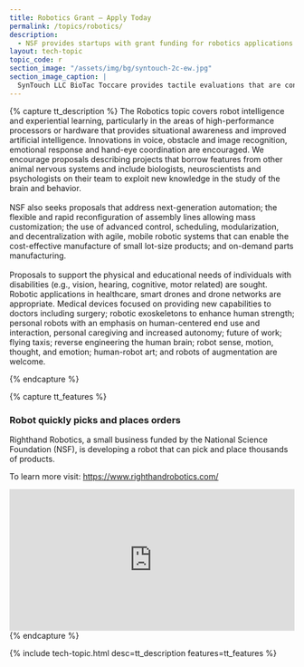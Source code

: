 ```yaml
---
title: Robotics Grant – Apply Today
permalink: /topics/robotics/
description: 
  - NSF provides startups with grant funding for robotics applications. 
layout: tech-topic
topic_code: r
section_image: "/assets/img/bg/syntouch-2c-ew.jpg"
section_image_caption: |
  SynTouch LLC BioTac Toccare provides tactile evaluations that are consistent, quantifiable, and reflective of human perceptions.
---
```

{% capture tt_description %}
The Robotics topic covers robot intelligence and experiential learning, particularly in the areas of high-performance processors or hardware that provides situational awareness and improved artificial intelligence. Innovations in voice, obstacle and image recognition, emotional response and hand-eye coordination are encouraged. We encourage proposals describing projects that borrow features from other animal nervous systems and include biologists, neuroscientists and psychologists on their team to exploit new knowledge in the study of the brain and behavior.<br><br>
NSF also seeks proposals that address next-generation automation; the flexible and rapid reconfiguration of assembly lines allowing mass customization; the use of advanced control, scheduling, modularization, and decentralization with agile, mobile robotic systems that can enable the cost-effective manufacture of small lot-size products; and on-demand parts manufacturing.<br><br>
Proposals to support the physical and educational needs of individuals with disabilities (e.g., vision, hearing, cognitive, motor related) are sought. Robotic applications in healthcare, smart drones and drone networks are appropriate. Medical devices focused on providing new capabilities to doctors including surgery; robotic exoskeletons to enhance human strength; personal robots with an emphasis on human-centered end use and interaction, personal caregiving and increased autonomy; future of work; flying taxis; reverse engineering the human brain; robot sense, motion, thought, and emotion; human-robot art; and robots of augmentation are welcome.

{% endcapture %}

{% capture tt_features %}
<div class="usa-section usa-content usa-grid">
  <div class="image-video">
    <div class="usa-width-one-half">
      <h3>Robot quickly picks and places orders</h3>
      <p>Righthand Robotics, a small business funded by the National Science Foundation (NSF), is developing a robot that can pick and place thousands of products.</p>
      <p>To learn more visit: <a href="https://www.righthandrobotics.com/">https://www.righthandrobotics.com/</a></p>
    </div>
    <div class="usa-width-one-half">
      <iframe sandbox="allow-same-origin allow-scripts" title="RightHand Robotics" width="100%" height="250" src="https://www.youtube.com/embed/ZuKJSA4uCPU" frameborder="0" allowfullscreen=""></iframe>
    </div>
  </div>
</div>
{% endcapture %}

{% include tech-topic.html desc=tt_description features=tt_features %}
